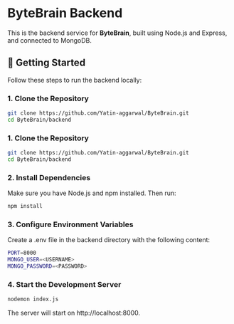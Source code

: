 # ByteBrain Backend

This is the backend service for **ByteBrain**, built using Node.js and Express, and connected to MongoDB.

## 🚀 Getting Started

Follow these steps to run the backend locally:

### 1. Clone the Repository

```bash
git clone https://github.com/Yatin-aggarwal/ByteBrain.git
cd ByteBrain/backend
```

### 1. Clone the Repository

```bash
git clone https://github.com/Yatin-aggarwal/ByteBrain.git
cd ByteBrain/backend
```

### 2. Install Dependencies
Make sure you have Node.js and npm installed. Then run:

```bash
npm install
```

### 3. Configure Environment Variables
Create a .env file in the backend directory with the following content:

```bash
PORT=8000
MONGO_USER=<USERNAME>
MONGO_PASSWORD=<PASSWORD>
```

### 4. Start the Development Server

```bash
nodemon index.js
```
The server will start on http://localhost:8000.
